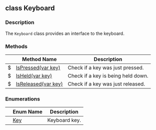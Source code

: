 ## class Keyboard ##

### Description ###
The `Keyboard` class provides an interface to the keyboard.

### Methods ###
| | Method Name | Description |
|-|------------ | ------------|
|$| [IsPressed(var key)](/IO/Keyboard/IsPressed) | Check if a key was just pressed. |
|$| [IsHeld(var key)](/IO/Keyboard/IsHeld) | Check if a key is being held down. |
|$| [IsReleased(var key)](/IO/Keyboard/IsReleased) | Check if a key was just released. |

### Enumerations ###
| | Enum Name | Description |
|-|---------- | ------------|
| | [Key](/IO/Keyboard/Key) | Keyboard key. |